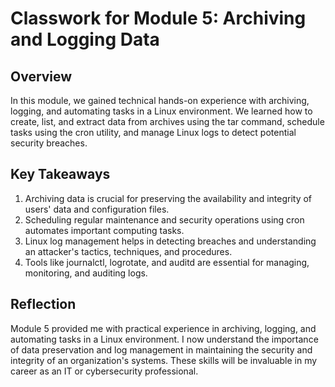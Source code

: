 # Classwork for Module 5: Archiving and Logging Data

## Overview

In this module, we gained technical hands-on experience with archiving, logging, and automating tasks in a Linux environment. We learned how to create, list, and extract data from archives using the tar command, schedule tasks using the cron utility, and manage Linux logs to detect potential security breaches.

## Key Takeaways

1. Archiving data is crucial for preserving the availability and integrity of users' data and configuration files.
2. Scheduling regular maintenance and security operations using cron automates important computing tasks.
3. Linux log management helps in detecting breaches and understanding an attacker's tactics, techniques, and procedures.
4. Tools like journalctl, logrotate, and auditd are essential for managing, monitoring, and auditing logs.

## Reflection

Module 5 provided me with practical experience in archiving, logging, and automating tasks in a Linux environment. I now understand the importance of data preservation and log management in maintaining the security and integrity of an organization's systems. These skills will be invaluable in my career as an IT or cybersecurity professional.

